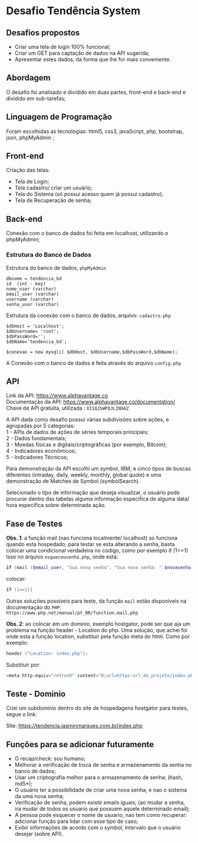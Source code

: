 # Desafio Tendência System

## Desafios propostos
* Criar uma tela de login 100% funcional;
* Criar um GET para captação de dados na API sugerida; 
* Apresentar estes dados, da forma que lhe for mais conveniente.


## Abordagem
O desafio foi analisado e dividido em duas partes, front-end e back-end e dividido em sub-tarefas;

## Linguagem de Programação
Foram escolhidas as tecnologias: html5, css3, javaScript, php, bootstrap, json, phpMyAdmin ;

## Front-end
Criação das telas:
* Tela de Login;
* Tela cadastro/ criar um usuário;
* Tela do Sistema (só possui acesso quem já possui cadastro);
* Tela de Recuperação de senha;

## Back-end
Conexão com o banco de dados foi feita em localhost, utilizando o phpMyAdmin;
### Estrutura do Banco de Dados 

Estrutura do banco de dados, `phpMyAdmin` <br>

```mysql
dbname = tendencia_bd
id  (int - key)
nome_user (varchar)
email_user (varchar)
username (varchar)
senha_user (varchar)
```

Estrutura da conexão com o banco de dados, arquivo: `cadastro.php` <br>

```mysql
$dbHost = 'Localhost';
$dbUsername= 'root';
$dbPassWord='';
$dbName='tendencia_bd';

$conexao = new mysqli( $dbHost, $dbUsername,$dbPassWord,$dbName);
```

A Conexão com o banco de dados é feita através do arquivo `config.php`

## API

Link da API: https://www.alphavantage.co <br>
Documentação da API: https://www.alphavantage.co/documentation/ <br>
Chave de API gratuita, utilizada : `XI1QJSWPOJLIN9AZ` <br>


A API dada como desafio possui várias subdivisões sobre ações, e agrupadas por 5 categorias: <br>
1 - APIs de dados de ações de séries temporais principais; <br>
2 -  Dados fundamentais; <br>
3 -  Moedas físicas e digitais/criptográficas (por exemplo, Bitcoin); <br>
4 - Indicadores econômicos; <br>
5 - Indicadores Técnicos; <br>

Para demonstração da API escolhi um symbol, IBM, e cinco tipos de buscas diferentes (intraday, daily, weekly, monthly, global quote) e uma demonstração de Matches de Symbol (symbolSearch). <br>

Selecionado o tipo de informação que deseja visualizar, o usuário pode procurar dentro das tabelas alguma informação especifica de alguma data/ hora especifica sobre determinada ação. <br>  


## Fase de Testes
**Obs. 1**: a função mail (nao funciona localmente/ localhost) so funciona quando esta hospedado, para testar se esta alterando a senha, basta colocar uma condicional verdadeira no codigo, como por exemplo if (1==1)
Isso no arquivo `esqueceusenha.php`, onde está:

```powershell
if (mail ($email_user, "Sua nova senha", "Sua nova senha: ".$novasenha)){
```
colocar:
```powershell
if (1==1){
```
Outras soluções possiveis para teste, da função `mail` estão disponiveis na documentação do `PHP`: `https://www.php.net/manual/pt_BR/function.mail.php`


**Obs. 2**: ao colocar em um dominio, exemplo hostgator, pode ser que aja um problema na função header - Location do php. 
Uma solução, que achei foi onde esta a função location, substituir pela função meta do html. Como por exemplo:

```powershell
header ("Location: index.php");
```

Substituir por:

```powershell
<meta http-equiv="refresh" content="0;url=https:url_do_projeto/index.php">
```

## Teste - Dominio

Criei um subdominio dentro do site de hospedagens hostgator para testes, segue o link:<br>

Site: https://tendencia.iasminmarques.com.br/index.php



## Funções para se adicionar futuramente
* O recap/check: sou humano; <br>
* Melhorar a verificação de troca de senha e armazenamento da senha no banco de dados; <br>
* Usar um criptografia melhor para o armazenamento de senha; (hash, md5*); <br>
* O usuário ter a possibilidade de criar uma nova senha, e nao o sistema da uma nova senha; <br>
* Verificação de senha, podem existir emails iguais; (ao mudar a senha, ira mudar de todos os usuario que possuem aquele determinado email); <br>
* A pessoa pode esquecer o nome de usuario, nao tem como recuperar: adicionar função para lidar com esse tipo de caso; <br>
* Exibir informações de acordo com o symbol, intervalo que o usuário desejar (sobre API).